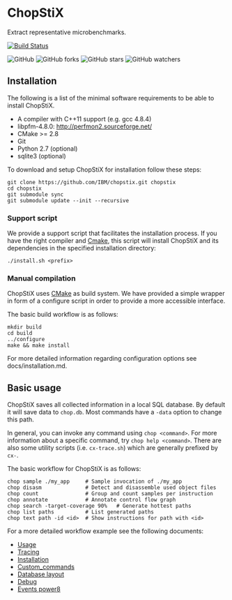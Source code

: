 # ChopStiX

Extract representative microbenchmarks.

[![Build Status](https://travis-ci.org/IBM/chopstix.svg?branch=master)](https://travis-ci.org/IBM/chopstix)

![GitHub](https://img.shields.io/github/license/IBM/chopstix.svg)
![GitHub forks](https://img.shields.io/github/forks/IBM/chopstix.svg?style=social)
![GitHub stars](https://img.shields.io/github/stars/IBM/chopstix.svg?style=social)
![GitHub watchers](https://img.shields.io/github/watchers/IBM/chopstix.svg?style=social)

## Installation

The following is a list of the minimal software requirements to be able to
install ChopStiX.

- A compiler with C++11 support (e.g. gcc 4.8.4)
- libpfm-4.8.0: http://perfmon2.sourceforge.net/
- CMake >= 2.8
- Git
- Python 2.7 (optional)
- sqlite3 (optional)

To download and setup ChopStiX for installation follow these steps:

    git clone https://github.com/IBM/chopstix.git chopstix
    cd chopstix
    git submodule sync 
    git submodule update --init --recursive

### Support script

We provide a support script that facilitates the installation process. If you
have the right compiler and [Cmake], this script will install ChopStiX and its
dependencies in the specified installation directory:

    ./install.sh <prefix>

### Manual compilation

ChopStiX uses [CMake] as build system. We have provided a simple wrapper
in form of a configure script in order to provide a more accessible interface.

The basic build workflow is as follows:

    mkdir build
    cd build
    ../configure
    make && make install

For more detailed information regarding configuration options see docs/installation.md.

## Basic usage

ChopStiX saves all collected information in a local SQL database.
By default it will save data to `chop.db`. Most commands have a `-data`
option to change this path.

In general, you can invoke any command using `chop <command>`.
For more information about a specific command, try `chop help <command>`.
There are also some utility scripts (i.e. `cx-trace.sh`) which are generally
prefixed by `cx-`.

The basic workflow for ChopStiX is as follows:
    
    chop sample ./my_app     # Sample invocation of ./my_app
    chop disasm              # Detect and disassemble used object files
    chop count               # Group and count samples per instruction
    chop annotate            # Annotate control flow graph
    chop search -target-coverage 90%   # Generate hottest paths
    chop list paths          # List generated paths
    chop text path -id <id>  # Show instructions for path with <id>


For a more detailed workflow example see the following documents:

- [Usage](docs/usage.md)
- [Tracing](docs/tracing.md)
- [Installation](docs/installation.md)
- [Custom_commands](docs/custom_commands.md)
- [Database layout](docs/database_layout.md)
- [Debug](docs/debug.md)
- [Events power8](docs/events_power8.md)

[CMake]: https://cmake.org/
